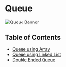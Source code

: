 # Queue
![Queue Banner](https://i.imgur.com/UXrHuMB.gif)

## Table of Contents
* [Queue using Array](queue/queue-using-array.md)
* [Queue using Linked List](queue/queue-using-linked-list.md)
* [Double Ended Queue](queue/double-ended-queue.md)
